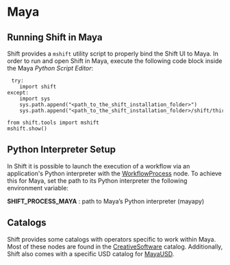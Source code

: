 # Maya

## Running Shift in Maya

Shift provides a `mshift` utility script to properly bind the Shift UI to Maya. In order to run and open Shift in Maya, execute the following code block inside the Maya *Python Script Editor*:

<pre><code style="white-space: pre; margin: 20px 0; padding: 10px; box-sizing: border-box;">try:
    import shift
except:
    import sys
    sys.path.append("&ltpath_to_the_shift_installation_folder&gt")
    sys.path.append("&ltpath_to_the_shift_installation_folder&gt/shift/thirdparty/pip_packages/{0}.{1}".format(sys.version_info[0], sys.version_info[1]))

from shift.tools import mshift
mshift.show()
</code></pre>


## Python Interpreter Setup
In Shift it is possible to launch the execution of a workflow via an application's Python interpreter with the [WorkflowProcess](../../reference/nodes/workflow#workflowProcess-node) node. To achieve this for Maya, set the path to its Python interpreter the following environment variable:

**SHIFT_PROCESS_MAYA** : path to Maya’s Python interpreter (mayapy)

## Catalogs

Shift provides some catalogs with operators specific to work within Maya. Most of these nodes are found in the [CreativeSoftware](../../reference/catalogs/shift_catalogs/creativesoftware) catalog. Additionally, Shift also comes with a specific USD catalog for [MayaUSD](../resources/USD/smayausd).

<!-- ### Examples
This section is reserved to an example video of how to use Shift in Maya.
 -->

